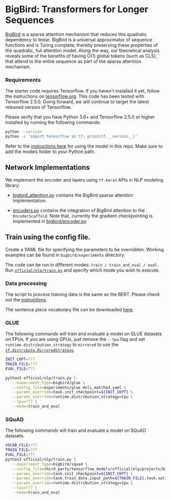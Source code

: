 # BigBird: Transformers for Longer Sequences

[BigBird](https://arxiv.org/abs/2007.14062)
is a sparse attention mechanism that reduces this quadratic dependency to
linear. BigBird is a universal approximator of sequence functions and is Turing
complete, thereby preserving these properties of the quadratic, full attention
model. Along the way, our theoretical analysis reveals some of the benefits of
having O(1) global tokens (such as CLS), that attend to the entire sequence as
part of the sparse attention mechanism.

### Requirements

The starter code requires Tensorflow. If you haven't installed it yet, follow
the instructions on [tensorflow.org][1].
This code has been tested with Tensorflow 2.5.0. Going forward,
we will continue to target the latest released version of Tensorflow.

Please verify that you have Python 3.6+ and Tensorflow 2.5.0 or higher
installed by running the following commands:

```sh
python --version
python -c 'import tensorflow as tf; print(tf.__version__)'
```

Refer to the [instructions here][2]
for using the model in this repo. Make sure to add the models folder to your
Python path.

[1]: https://www.tensorflow.org/install/
[2]:
https://github.com/tensorflow/models/tree/master/official#running-the-models

## Network Implementations

We implement the encoder and layers using `tf.keras` APIs in NLP
modeling library:

  * [bigbird_attention.py](https://github.com/tensorflow/models/blob/master/official/nlp/modeling/layers/bigbird_attention.py)
  contains the BigBird sparse attention implementation.

  * [encoders.py](https://github.com/tensorflow/models/blob/master/official/nlp/configs/encoders.py)
  contains the integration of BigBird attention to the `EncoderScaffold`. Note
  that, currently the gradient checkpointing is implemented in
  [bigbird/encoder.py](https://github.com/tensorflow/models/blob/master/official/nlp/projects/bigbird/encoder.py).

## Train using the config file.
Create a YAML file for specifying the parameters to be overridden.
Working examples can be found in `bigbird/experiments` directory.

The code can be run in different modes: `train / train_and_eval / eval`.
Run [`official/nlp/train.py`](https://github.com/tensorflow/models/blob/master/official/nlp/train.py)
and specify which mode you wish to execute.

### Data processing

The script to process training data is the same as the BERT. Please check out
the [instructions](https://github.com/tensorflow/models/blob/master/official/nlp/docs/train.md#fine-tuning-sentence-classification-with-bert-from-tf-hub).

The sentence piece vocabulary file can be downloaded [here](https://storage.googleapis.com/tf_model_garden/nlp/bigbird/vocab_sp.model).

### GLUE

The following commands will train and evaluate a model on GLUE datasets on TPUs.
If you are using GPUs, just remove the `--tpu` flag and set
`runtime.distribution_strategy` to `mirrored` to use the
[`tf.distribute.MirroredStrategy`](https://www.tensorflow.org/api_docs/python/tf/distribute/MirroredStrategy).

```bash
INIT_CKPT=???
TRAIN_FILE=???
EVAL_FILE=???

python3 official/nlp/train.py \
   --experiment_type=bigbird/glue \
   --config_file=experiments/glue_mnli_matched.yaml \
   --params_override=task.init_checkpoint=${INIT_CKPT} \
   --params_override=runtime.distribution_strategy=tpu \
   --tpu=??? \
   --mode=train_and_eval
```

### SQuAD

The following commands will train and evaluate a model on SQuAD datasets.

```bash
VOCAB_FILE=???
TRAIN_FILE=???
EVAL_FILE=???
python3 official/nlp/train.py \
   --experiment_type=bigbird/squad \
   --config_file=third_party/tensorflow_models/official/nlp/projects/bigbird/experiments/squad_v1.yaml \
   --params_override=task.init_checkpoint=${INIT_CKPT} \
   --params_override=task.train_data.input_path=${TRAIN_FILE},task.validation_data.input_path=${EVAL_FILE},task.validation_data.vocab_file=${VOCAB_FILE} \
   --params_override=runtime.distribution_strategy=tpu \
   --tpu=??? \
   --mode=train_and_eval
```
